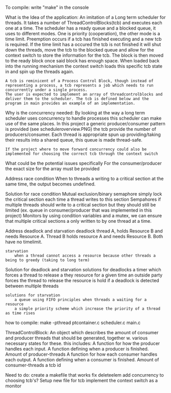 To compile:
    write "make" in the console

What is the Idea of the application:
    An imitation of a Long term scheduler for threads. It takes a number of ThreadControlBlocks(tcb) and executes each one at a time. The scheduler has a ready queue and a blocked queue, it uses to different modes. One is priority (cooperation), the other mode is a time limit.
    Preemption occurs if a tcb has finished executing and a new tcb is required. If the time limit has a occured the tcb is not finished it will shut down the threads, move the tcb to the blocked queue and allow for the context switch to store the information for the tcb. The block is then moved to the ready block once said block has enough space. When loaded back into the running mechanism the context switch loads this specific tcb state in and spin up the threads again.
    
    A tcb is reminicent of a Process Control Block, though instead of representing a process, a tcb represents a job which needs to run concurrently under a single process. 
    The user is expected to implement an array of threadcontrolblocks and deliver them to the scheduler. The tcb is defined below and the program in main provides an example of an implementation.

Why is the concurrency needed:
    By looking at the way a long term scheduler uses concurrency to handle processes this scheduler can make use of the same places. In this project a generic producer/consumer pattern is provided (see scheduleroverview.PNG) the tcb provide the number of producers/consumer. Each thread is appropriate spun up providing/taking their results into a shared queue, this queue is made thread-safe. 

    If the project where to move forward concurrency could also be implemented for choosing the correct tcb through the context switch 
    

What could be the potential issues specifically
    For the consumer/producer the exact size for the array must be provided 


Address race condition
    When to threads a writing to a critical section at the same time, the output becomes undefined.

Solution for race condition
    Mutual exclusion/binary semaphore
        simply lock the critical section each time a thread writes to this section
    Sempahores 
        if multiple threads should write to a critical section but they should still be limited (ex. queue in consumer/producer that was implemented in this project)
    Monitors
       by using condition variables and a mutex, we can ensure that multiple critical sections a only written to by one thread at a time.

Address deadlock and starvation
    deadlock
        thread A, holds Resource B and needs Resource A. Thread B holds resource A and needs Resource B. Both have no timelimit.

    starvation
        when a thread cannot access a resource because other threads a being to greedy (taking to long term)

Solution for deadlock and starvation
    solutions for deadlocks
        a timer which forces a thread to release a they resource for a given time
        an outside party forces the thread to release the resource is hold if a deadlock is detected between multiple threads
    
    solutions for starvation
        a queue using FIFO principles when threads a waiting for a resource
        a simple priority scheme which increase the priority of a thread as time rises 

how to compile:
    make -pthread ptcontainer.c scheduler.c main.c
        

ThreadControlBlock:
    An object which describes the amount of consumer and producer threads that should be generated,
    together w. various necessary states for these.
    this includes:
        A function for how the producer handles each input.
        A function defining when a producer is finished.
        Amount of producer-threads
        A function for how each consumer handles each output.
        A function defining when a consumer is finished. 
        Amount of consumer-threads
        a tcb id




Need to do:
    create a makefile that works
    fix deleteelem
    add concurrency to choosing tcb's?
    Setup new file for tcb
    implement the context switch as a monitor